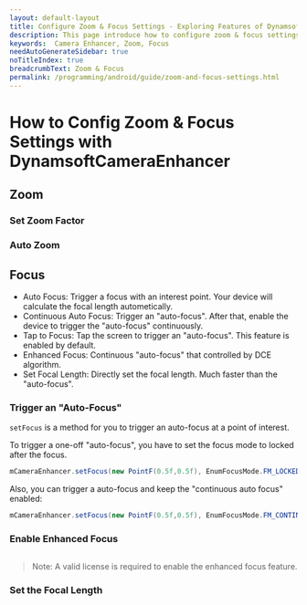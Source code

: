 ```yaml
---
layout: default-layout
title: Configure Zoom & Focus Settings - Exploring Features of Dynamsoft Camera Enhancer Android Edition.
description: This page introduce how to configure zoom & focus settings with Dynamsoft Camera Enhancer Android Edition.
keywords:  Camera Enhancer, Zoom, Focus
needAutoGenerateSidebar: true
noTitleIndex: true
breadcrumbText: Zoom & Focus
permalink: /programming/android/guide/zoom-and-focus-settings.html
---
```


# How to Config Zoom & Focus Settings with DynamsoftCameraEnhancer

## Zoom

### Set Zoom Factor

### Auto Zoom

## Focus

- Auto Focus: Trigger a focus with an interest point. Your device will calculate the focal length autometically.
- Continuous Auto Focus: Trigger an "auto-focus". After that, enable the device to trigger the "auto-focus" continuously.
- Tap to Focus: Tap the screen to trigger an "auto-focus". This feature is enabled by default.
- Enhanced Focus: Continuous "auto-focus" that controlled by DCE algorithm.
- Set Focal Length: Directly set the focal length. Much faster than the "auto-focus".

### Trigger an "Auto-Focus"

`setFocus` is a method for you to trigger an auto-focus at a point of interest.

To trigger a one-off "auto-focus", you have to set the focus mode to locked after the focus.

```java
mCameraEnhancer.setFocus(new PointF(0.5f,0.5f), EnumFocusMode.FM_LOCKED);
```

Also, you can trigger a auto-focus and keep the "continuous auto focus" enabled:

```java
mCameraEnhancer.setFocus(new PointF(0.5f,0.5f), EnumFocusMode.FM_CONTINUOUS_AUTO);
```

### Enable Enhanced Focus

```java
```

> Note: A valid license is required to enable the enhanced focus feature.

### Set the Focal Length
